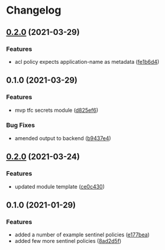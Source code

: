 # Changelog

## [0.2.0](https://www.github.com/devops-adeel/terraform-vault-secrets-tfc/compare/v0.1.0...v0.2.0) (2021-03-29)


### Features

* acl policy expects application-name as metadata ([fe1b6d4](https://www.github.com/devops-adeel/terraform-vault-secrets-tfc/commit/fe1b6d492e71916ff3491e3d1197f2d09c3746c4))

## 0.1.0 (2021-03-29)


### Features

* mvp tfc secrets module ([d825ef6](https://www.github.com/devops-adeel/terraform-vault-secrets-tfc/commit/d825ef6cab5208e2d526b1c7aba47bb1f291b4cc))


### Bug Fixes

* amended output to backend ([b9437e4](https://www.github.com/devops-adeel/terraform-vault-secrets-tfc/commit/b9437e46cf82ed834f677c7149621c642569f8cf))

## [0.2.0](https://www.github.com/devops-adeel/template-module-repo/compare/v0.1.0...v0.2.0) (2021-03-24)


### Features

* updated module template ([ce0c430](https://www.github.com/devops-adeel/template-module-repo/commit/ce0c4309fc95b6ed7fb36156675305a399b42a3d))

## 0.1.0 (2021-01-29)


### Features

* added a number of example sentinel policies ([e177bea](https://www.github.com/devops-adeel/template-module-repo/commit/e177bead96e6abdc82ced98cfc7683e45d7ad876))
* added few more sentinel policies ([8ad2d5f](https://www.github.com/devops-adeel/template-module-repo/commit/8ad2d5f2e30aba3d874234dd05d5febbca35756c))
